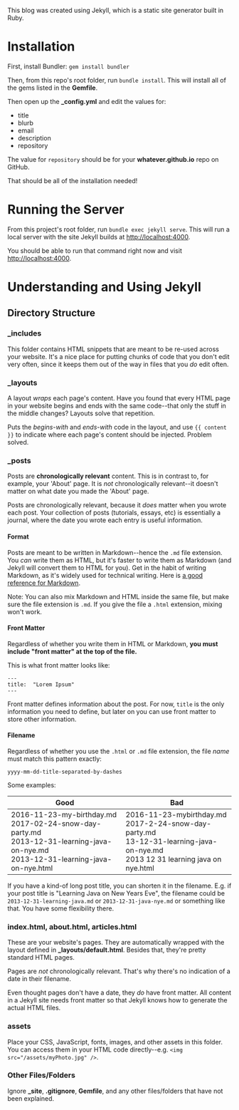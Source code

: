 This blog was created using Jekyll, which is a static site generator built in Ruby.

# Installation

First, install Bundler: `gem install bundler`

Then, from this repo's root folder, run `bundle install`. This will install all of the gems listed in the **Gemfile**.

Then open up the **_config.yml** and edit the values for:

- title
- blurb
- email
- description
- repository

The value for `repository` should be for your **whatever.github.io** repo on GitHub.

That should be all of the installation needed!

# Running the Server

From this project's root folder, run `bundle exec jekyll serve`. This will run a local server with the site Jekyll builds at <http://localhost:4000>.

You should be able to run that command right now and visit <http://localhost:4000>.

# Understanding and Using Jekyll

## Directory Structure

### _includes

This folder contains HTML snippets that are meant to be re-used across your website. It's a nice place for putting chunks of code that you don't edit very often, since it keeps them out of the way in files that you _do_ edit often.

### _layouts

A layout _wraps_ each page's content. Have you found that every HTML page in your website begins and ends with the same code--that only the stuff in the middle changes? Layouts solve that repetition.

Puts the _begins-with_ and _ends-with_ code in the layout, and use `{{ content }}` to indicate where each page's content should be injected. Problem solved.

### _posts

Posts are **chronologically relevant** content. This is in contrast to, for example, your 'About' page. It is _not_ chronologically relevant--it doesn't matter on what date you made the 'About' page.

Posts are chronologically relevant, because it _does_ matter when you wrote each post. Your collection of posts (tutorials, essays, etc) is essentially a journal, where the date you wrote each entry is useful information.

#### Format

Posts are meant to be written in Markdown--hence the `.md` file extension. You _can_ write them as HTML, but it's faster to write them as Markdown (and Jekyll will convert them to HTML for you). Get in the habit of writing Markdown, as it's widely used for technical writing. Here is [a good reference for Markdown](http://commonmark.org/help/).

Note: You can also mix Markdown and HTML inside the same file, but make sure the file extension is `.md`. If you give the file a `.html` extension, mixing won't work.

#### Front Matter

Regardless of whether you write them in HTML or Markdown, **you must include "front matter" at the top of the file.**

This is what front matter looks like:

```
---
title:  "Lorem Ipsum"
---
```

Front matter defines information about the post. For now, `title` is the only information you need to define, but later on you can use front matter to store other information.

#### Filename

Regardless of whether you use the `.html` or `.md` file extension, the file _name_ must match this pattern exactly:

`yyyy-mm-dd-title-separated-by-dashes`

Some examples:

Good                                  | Bad
------------------------------------- | ---------------------------------------
2016-11-23-my-birthday.md<br>2017-02-24-snow-day-party.md<br>2013-12-31-learning-java-on-nye.md<br>2013-12-31-learning-java-on-nye.html | 2016-11-23-mybirthday.md<br>2017-2-24-snow-day-party.md<br>13-12-31-learning-java-on-nye.md<br>2013 12 31 learning java on nye.html

If you have a kind-of long post title, you can shorten it in the filename. E.g. if your post title is "Learning Java on New Years Eve", the filename could be `2013-12-31-learning-java.md` or `2013-12-31-java-nye.md` or something like that. You have some flexibility there.

### index.html, about.html, articles.html

These are your website's pages. They are automatically wrapped with the layout defined in **_layouts/default.html**. Besides that, they're pretty standard HTML pages.

Pages are _not_ chronologically relevant. That's why there's no indication of a date in their filename.

Even thought pages don't have a date, they _do_ have front matter. All content in a Jekyll site needs front matter so that Jekyll knows how to generate the actual HTML files.

### assets

Place your CSS, JavaScript, fonts, images, and other assets in this folder. You can access them in your HTML code directly--e.g. `<img src="/assets/myPhoto.jpg" />`.

### Other Files/Folders

Ignore **_site**, **.gitignore**, **Gemfile**, and any other files/folders that have not been explained.